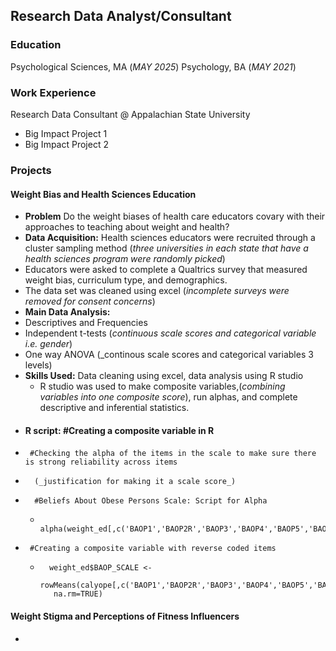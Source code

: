 ## Research Data Analyst/Consultant

### Education 
Psychological Sciences, MA (_MAY 2025_)
Psychology, BA (_MAY 2021_)

### Work Experience
Research Data Consultant @ Appalachian State University
- Big Impact Project 1
- Big Impact Project 2

### Projects
#### Weight Bias and Health Sciences Education 
- **Problem** Do the weight biases of health care educators covary with their approaches to teaching about weight and health?
- **Data Acquisition:** Health sciences educators were recruited through a cluster sampling method (_three universities in each state that have a health sciences program were randomly picked_)
-   Educators were asked to complete a Qualtrics survey that measured weight bias, curriculum type, and demographics.
-   The data set was cleaned using excel (_incomplete surveys were removed for consent concerns_)
- **Main Data Analysis:** 
- Descriptives and Frequencies
- Independent t-tests (_continuous scale scores and categorical variable i.e. gender_)
- One way ANOVA (_continous scale scores and categorical variables 3 levels)
- **Skills Used:** Data cleaning using excel, data analysis using R studio
  -   R studio was used to make composite variables,(_combining variables into one composite score_), run alphas, and complete descriptive and inferential statistics.
-  #### R script: #Creating a composite variable in R
-      #Checking the alpha of the items in the scale to make sure there is strong reliability across items
-       (_justification for making it a scale score_)
-       #Beliefs About Obese Persons Scale: Script for Alpha
  -          alpha(weight_ed[,c('BAOP1','BAOP2R','BAOP3','BAOP4','BAOP5','BAOP6','BAOP7R','BAOP8')])
-      #Creating a composite variable with reverse coded items
  -       weight_ed$BAOP_SCALE <-                                                                         
          rowMeans(calyope[,c('BAOP1','BAOP2R','BAOP3','BAOP4','BAOP5','BAOP6','BAOP7R','BAOP8')], 
           na.rm=TRUE)
  
#### Weight Stigma and Perceptions of Fitness Influencers 
- 

